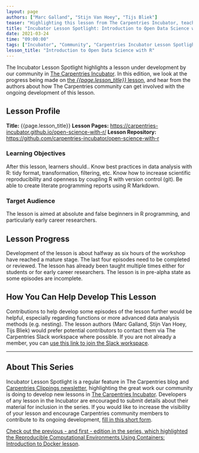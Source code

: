 ```yaml
---
layout: page
authors: ["Marc Galland", "Stijn Van Hoey", "Tijs Bliek"]
teaser: "Highlighting this lesson from The Carpentries Incubator, teaching Open data science skills with R and RStudio."
title: "Incubator Lesson Spotlight: Introduction to Open Data Science with R"
date: 2021-03-24
time: "09:00:00"
tags: ["Incubator", "Community", "Carpentries Incubator Lesson Spotlight"]
lesson_title: "Introduction to Open Data Science with R"
---
```


The Incubator Lesson Spotlight highlights a lesson under development by our community in [The Carpentries Incubator][incubator]. In this edition, we look at the progress being made on [the _{{page.lesson_title}}_ lesson][lesson-pages], and hear from the authors about how The Carpentries community can get involved with the ongoing development of this lesson.

## Lesson Profile

**Title:** {{page.lesson_title}}
**Lesson Pages:** https://carpentries-incubator.github.io/open-science-with-r/
**Lesson Repository:** https://github.com/carpentries-incubator/open-science-with-r

### Learning Objectives
After this lesson, learners should..
Know best practices in data analysis with R: tidy format, transformation, filtering, etc.
Know how to increase scientific reproducibility and openness by coupling R with version control (git).
Be able to create literate programming reports using R Markdown.

### Target Audience

The lesson is aimed at absolute and false beginners in R programming, and particularly early career researchers.

## Lesson Progress

Development of the lesson is about halfway as six hours of the workshop have reached a mature stage. The last four episodes need to be completed or reviewed. The lesson has already been taught multiple times either for students or for early career researchers. The lesson is in pre-alpha state as some episodes are incomplete.

## How You Can Help Develop This Lesson

Contributions to help develop some episodes of the lesson further would be helpful, especially regarding functions or more advanced data analysis methods (e.g. nesting). The lesson authors (Marc Galland, Stijn Van Hoey, Tijs Bliek) would prefer potential contributors to contact them via The Carpentries Slack workspace where possible. If you are not already a member, you can [use this link to join the Slack workspace]({{site.slack_invite}}/).

------

## About This Series

Incubator Lesson Spotlight is a regular feature in The Carpentries blog and [Carpentries Clippings newsletter][newsletter], highlighting the great work our community is doing to develop new lessons in [The Carpentries Incubator][incubator]. Developers of any lesson in the Incubator are encouraged to submit details about their material for inclusion in the series. If you would like to increase the visibility of your lesson and encourage Carpentries community members to contribute to its ongoing development, [fill in this short form][ils-form].

[Check out the previous - and first - edition in the series, which highlighted the Reproducible Computational Environments Using Containers: Introduction to Docker lesson](https://carpentries.org/blog/2021/02/incubator-spotlight-docker-lesson/).

<!-- link references -->
[ils-form]: https://forms.gle/cCuLATAEomfdFejs9
[incubator]: https://github.com/carpentries-incubator/
[lesson-pages]: https://carpentries-incubator.github.io/open-science-with-r/
[newsletter]: https://carpentries.org/newsletter/
